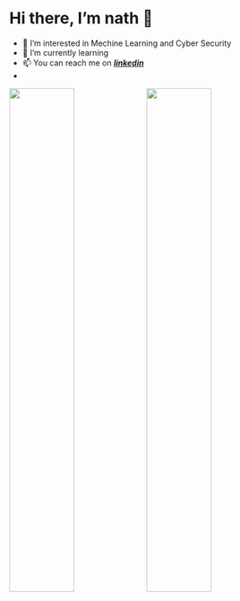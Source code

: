 # Hi there, I’m nath 👋
- 👀 I’m interested in Mechine Learning and Cyber Security
- 🌱 I’m currently learning 
- 📫 You can reach me on [**_linkedin_**](https://www.linkedin.com/in/anathapindika-surja-putra-18632b204/)
- 

<img align="left" width="48%" src="https://github-readme-stats.vercel.app/api?username=nath2006&show_icons=true&theme=dark"/>
      
<img align="left" width="48%"  src="https://github-readme-stats.vercel.app/api/top-langs/?username=nath2006&layout=compact"/>
 
 <!---


- 💞️ I’m looking to collaborate on ...
--->



<!---
nath2006/nath2006 is a ✨ special ✨ repository because its `README.md` (this file) appears on your GitHub profile.
You can click the Preview link to take a look at your changes.
--->
